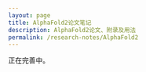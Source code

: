 ```yaml
---
layout: page
title: AlphaFold2论文笔记
description: AlphaFold2论文、附录及用法
permalink: /research-notes/AlphaFold2
---
```


正在完善中。
